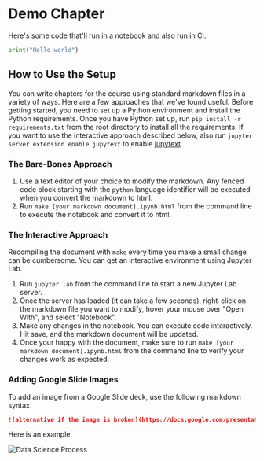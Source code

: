 # Demo Chapter

Here's some code that'll run in a notebook and also run in CI.

```python
print("Hello world")
```

## How to Use the Setup

You can write chapters for the course using standard markdown files in a variety of ways. Here are a few approaches that we've found useful. Before getting started, you need to set up a Python environment and install the Python requirements. Once you have Python set up, run `pip install -r requirements.txt` from the root directory to install all the requirements. If you want to use the interactive approach described below, also run `jupyter server extension enable jupytext` to enable [jupytext](https://jupytext.readthedocs.io/en/latest/index.html).

### The Bare-Bones Approach

1. Use a text editor of your choice to modify the markdown. Any fenced code block starting with the `python` language identifier will be executed when you convert the markdown to html.
2. Run `make [your markdown document].ipynb.html` from the command line to execute the notebook and convert it to html.

### The Interactive Approach

Recompiling the document with `make` every time you make a small change can be cumbersome. You can get an interactive environment using Jupyter Lab.

1. Run `jupyter lab` from the command line to start a new Jupyter Lab server.
2. Once the server has loaded (it can take a few seconds), right-click on the markdown file you want to modify, hover your mouse over "Open With", and select "Notebook".
3. Make any changes in the notebook. You can execute code interactively. Hit save, and the markdown document will be updated.
4. Once your happy with the document, make sure to run `make [your markdown document].ipynb.html` from the command line to verify your changes work as expected.

### Adding Google Slide Images

To add an image from a Google Slide deck, use the following markdown syntax.

```markdown
![alternative if the image is broken](https://docs.google.com/presentation/d/<presentation identifier>/export/png?pageid=<slide identifier without the .id prefix>)
```

Here is an example.

![Data Science Process](https://docs.google.com/presentation/d/114QYFmKuJ2M5E3tlBw8Gwu2xI09tb8gnrKrNkMY9CG4/export/png?pageid=g145cde68be4_0_70)
